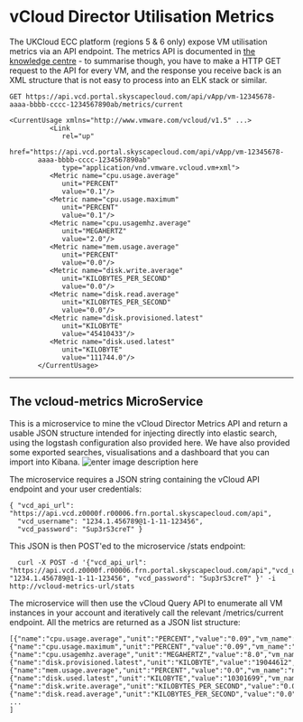 vCloud Director Utilisation Metrics
============
The UKCloud ECC platform (regions 5 & 6 only) expose VM utilisation metrics via an API endpoint. The metrics API is documented in [the knowledge centre](https://portal.skyscapecloud.com/support/knowledge_centre/964d37e0-0dfe-45a6-ae8d-733144e78d3e) - to summarise though, you have to make a HTTP GET request to the API for every VM, and the response you receive back is an XML structure that is not easy to process into an ELK stack or similar.
``` shell
GET https://api.vcd.portal.skyscapecloud.com/api/vApp/vm-12345678-aaaa-bbbb-cccc-1234567890ab/metrics/current

<CurrentUsage xmlns="http://www.vmware.com/vcloud/v1.5" ...>
          <Link
             rel="up"
             href="https://api.vcd.portal.skyscapecloud.com/api/vApp/vm-12345678-
       aaaa-bbbb-cccc-1234567890ab"
             type="application/vnd.vmware.vcloud.vm+xml">
          <Metric name="cpu.usage.average"
             unit="PERCENT"
             value="0.1"/>
          <Metric name="cpu.usage.maximum"
             unit="PERCENT"
             value="0.1"/>
          <Metric name="cpu.usagemhz.average"
             unit="MEGAHERTZ"
             value="2.0"/>
          <Metric name="mem.usage.average"
             unit="PERCENT"
             value="0.0"/>
          <Metric name="disk.write.average"
             unit="KILOBYTES_PER_SECOND"
             value="0.0"/>
          <Metric name="disk.read.average"
             unit="KILOBYTES_PER_SECOND"
             value="0.0"/>
          <Metric name="disk.provisioned.latest"
             unit="KILOBYTE"
             value="45410433"/>
          <Metric name="disk.used.latest"
             unit="KILOBYTE"
             value="111744.0"/>
       </CurrentUsage>
```


----------

The vcloud-metrics MicroService
-------------------------------
This is a microservice to mine the vCloud Director Metrics API and return a usable JSON structure intended for injecting directly into elastic search, using the logstash configuration also provided here. We have also provided some exported searches, visualisations and a dashboard that you can import into Kibana.
![enter image description here](images/dashboard.png)

The microservice requires a JSON string containing the vCloud API endpoint and your user credentials:

```
{ "vcd_api_url": "https://api.vcd.z0000f.r00006.frn.portal.skyscapecloud.com/api",
  "vcd_username": "1234.1.456789@1-1-11-123456",
  "vcd_password": "Sup3rS3creT" }
```

This JSON is then POST'ed to the microservice /stats endpoint:

```
  curl -X POST -d '{"vcd_api_url": "https://api.vcd.z0000f.r00006.frn.portal.skyscapecloud.com/api","vcd_username": "1234.1.456789@1-1-11-123456", "vcd_password": "Sup3rS3creT" }' -i http://vcloud-metrics-url/stats
```

The microservice will then use the vCloud Query API to enumerate all VM instances in your account and iteratively call the relevant /metrics/current endpoint. All the metrics are returned as a JSON list structure:

```
[{"name":"cpu.usage.average","unit":"PERCENT","value":"0.09","vm_name":"node02.devops.ukcloud.com"},{"name":"cpu.usage.maximum","unit":"PERCENT","value":"0.09","vm_name":"node02.devops.ukcloud.com"},{"name":"cpu.usagemhz.average","unit":"MEGAHERTZ","value":"8.0","vm_name":"node02.devops.ukcloud.com"},{"name":"disk.provisioned.latest","unit":"KILOBYTE","value":"19044612","vm_name":"node02.devops.ukcloud.com"},{"name":"mem.usage.average","unit":"PERCENT","value":"0.0","vm_name":"node02.devops.ukcloud.com"},{"name":"disk.used.latest","unit":"KILOBYTE","value":"10301699","vm_name":"node02.devops.ukcloud.com"},{"name":"disk.write.average","unit":"KILOBYTES_PER_SECOND","value":"0.0","vm_name":"node02.devops.ukcloud.com"},{"name":"disk.read.average","unit":"KILOBYTES_PER_SECOND","value":"0.0","vm_name":"node02.devops.ukcloud.com"},
...
]
```